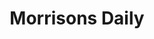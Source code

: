 ---
title: "Morrisons Daily"
url: /darlington/morrisons-daily-white-hart-crescent/
shop: Lebensmittel
---